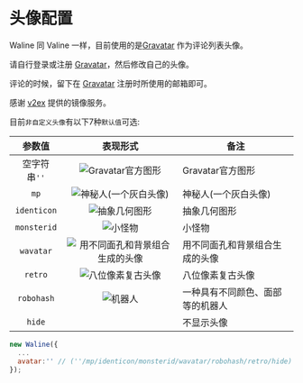 # 头像配置

Waline 同 Valine 一样，目前使用的是[Gravatar][1] 作为评论列表头像。

请自行登录或注册 [Gravatar][1]，然后修改自己的头像。

评论的时候，留下在 [Gravatar][1] 注册时所使用的邮箱即可。

感谢 [v2ex](https://v2ex.com) 提供的镜像服务。  

目前`非自定义头像`有以下7种`默认值`可选:  

参数值|表现形式|备注
:-:|:-:|-
空字符串`''`|![Gravatar官方图形](//cdn.v2ex.com/gravatar/d41d8cd98f00b204e9800998ecf8427e?s=40)|Gravatar官方图形
`mp`|![神秘人(一个灰白头像)](//cdn.v2ex.com/gravatar/d41d8cd98f00b204e9800998ecf8427e?s=40&d=mp)|神秘人(一个灰白头像)
`identicon`|![抽象几何图形](//cdn.v2ex.com/gravatar/d41d8cd98f00b204e9800998ecf8427e?s=40&d=identicon)|抽象几何图形
`monsterid`|![小怪物](//cdn.v2ex.com/gravatar/d41d8cd98f00b204e9800998ecf8427e?s=40&d=monsterid)|小怪物
`wavatar`|![用不同面孔和背景组合生成的头像](//cdn.v2ex.com/gravatar/d41d8cd98f00b204e9800998ecf8427e?s=40&d=wavatar)|用不同面孔和背景组合生成的头像
`retro`|![八位像素复古头像](//cdn.v2ex.com/gravatar/d41d8cd98f00b204e9800998ecf8427e?s=40&d=retro)|八位像素复古头像
`robohash`|![机器人](//cdn.v2ex.com/gravatar/d41d8cd98f00b204e9800998ecf8427e?s=40&d=robohash)|一种具有不同颜色、面部等的机器人
`hide`|&nbsp;|不显示头像

```js
new Waline({
  ...
  avatar:'' // (''/mp/identicon/monsterid/wavatar/robohash/retro/hide)
});
```

[1]:http://cn.gravatar.com/